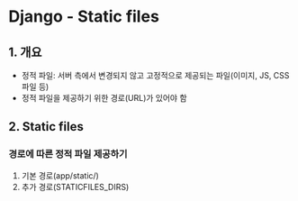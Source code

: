 # Django - Static files
## 1. 개요
- 정적 파일: 서버 측에서 변경되지 않고 고정적으로 제공되는 파일(이미지, JS, CSS 파일 등)
- 정적 파일을 제공하기 위한 경로(URL)가 있어야 함

## 2. Static files
### 경로에 따른 정적 파일 제공하기
1. 기본 경로(app/static/)
2. 추가 경로(STATICFILES_DIRS)